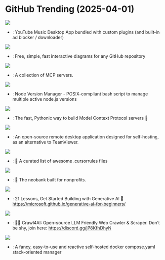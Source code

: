 # GitHub Trending (2025-04-01)

![](https://img.shields.io/badge/TypeScript-New%201-green?style=flat-square&logo=appveyor)
- [](https://github.comundefined): YouTube Music Desktop App bundled with custom plugins (and built-in ad blocker / downloader)

![](https://img.shields.io/badge/TypeScript-New%20829-green?style=flat-square&logo=appveyor)
- [](https://github.comundefined): Free, simple, fast interactive diagrams for any GitHub repository

![](https://img.shields.io/badge/none-New%203-green?style=flat-square&logo=appveyor)
- [](https://github.comundefined): A collection of MCP servers.

![](https://img.shields.io/badge/Shell-New%2040-green?style=flat-square&logo=appveyor)
- [](https://github.comundefined): Node Version Manager - POSIX-compliant bash script to manage multiple active node.js versions

![](https://img.shields.io/badge/Python-New%20347-green?style=flat-square&logo=appveyor)
- [](https://github.comundefined): The fast, Pythonic way to build Model Context Protocol servers 🚀

![](https://img.shields.io/badge/Rust-New%20201-green?style=flat-square&logo=appveyor)
- [](https://github.comundefined): An open-source remote desktop application designed for self-hosting, as an alternative to TeamViewer.

![](https://img.shields.io/badge/none-New%20233-green?style=flat-square&logo=appveyor)
- [](https://github.comundefined): 📄 A curated list of awesome .cursorrules files

![](https://img.shields.io/badge/Ruby-New%20108-green?style=flat-square&logo=appveyor)
- [](https://github.comundefined): 🏦 The neobank built for nonprofits.

![](https://img.shields.io/badge/Jupyter%20Notebook-New%20357-green?style=flat-square&logo=appveyor)
- [](https://github.comundefined): 21 Lessons, Get Started Building with Generative AI 🔗 https://microsoft.github.io/generative-ai-for-beginners/

![](https://img.shields.io/badge/Python-New%20526-green?style=flat-square&logo=appveyor)
- [](https://github.comundefined): 🚀🤖 Crawl4AI: Open-source LLM Friendly Web Crawler & Scraper. Don't be shy, join here: https://discord.gg/jP8KfhDhyN

![](https://img.shields.io/badge/TypeScript-New%20137-green?style=flat-square&logo=appveyor)
- [](https://github.comundefined): A fancy, easy-to-use and reactive self-hosted docker compose.yaml stack-oriented manager

